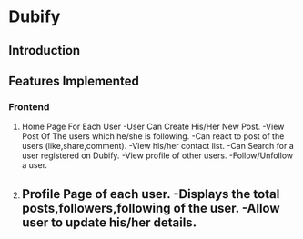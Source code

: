 # Dubify

## Introduction



## Features Implemented

### Frontend
1. Home Page For Each User 
    -User Can Create His/Her New Post.
    -View Post Of The users which he/she is following.
    -Can react to post of the users (like,share,comment).
    -View his/her contact list.
    -Can Search for a user registered on Dubify.
    -View profile of other users.
    -Follow/Unfollow a user.
2. Profile Page of each user.
    -Displays the total posts,followers,following of the user.
    -Allow user to update his/her details.
    -